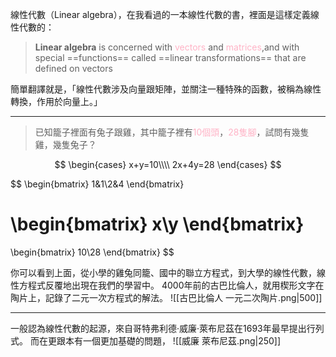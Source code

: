 線性代數（Linear algebra），在我看過的一本線性代數的書，裡面是這樣定義線性代數的：

>**Linear algebra** is concerned with <font color=ffb3c6>vectors</font> and <font color=ffb3c6>matrices</font>,and with special ==functions== called ==linear transformations== that are defined on vectors

簡單翻譯就是，「線性代數涉及向量跟矩陣，並關注一種特殊的函數，被稱為線性轉換，作用於向量上。」
- - -
>已知籠子裡面有兔子跟雞，其中籠子裡有<font color = ffb3c6>10個頭</font>，<font color = ffb3c6>28隻腳</font>，試問有幾隻雞，幾隻兔子？

$$
\begin{cases}
x+y=10\\\\
2x+4y=28
\end{cases}
$$


$$
\begin{bmatrix}
1&1\\2&4
\end{bmatrix}

\begin{bmatrix}
x\\y
\end{bmatrix}
=
\begin{bmatrix}
10\\28
\end{bmatrix}
$$

你可以看到上面，從小學的雞兔同籠、國中的聯立方程式，到大學的線性代數，線性方程式反覆地出現在我們的學習中。
4000年前的古巴比倫人，就用楔形文字在陶片上，記錄了二元一次方程式的解法。
![[古巴比倫人 一元二次陶片.png|500]]
- - -
一般認為線性代數的起源，來自哥特弗利德·威廉·萊布尼茲在1693年最早提出行列式。
而在更跟本有一個更加基礎的問題，
![[威廉 萊布尼茲.png|250]]
